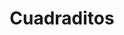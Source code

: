 ---
title: Cuadraditos
date: 
draft: false

# descripcion
description : Cuadraditos

materials: Plata 925

color: Plateado

dimensions: 0,6 cm

code: 01-03-0281

type: "Aros"

categories: []

price: $5.320,00

price_eftvo: $4.520,00

# Images
# first image will be shown in the product page
images:
  # - image: "images/path_to_image"
  # La ubicacion de las imagenes es imagenes/Aros/Aros.Microcubic/01-03-0281-cuadraditos
  - image: "./images/aros/microcubic/01-03-0281-cuadraditos_a.jpeg"
  - image: "./images/aros/microcubic/01-03-0281-cuadraditos_b.jpeg"
---